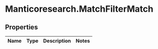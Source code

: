 # Manticoresearch.MatchFilterMatch

## Properties

Name | Type | Description | Notes
------------ | ------------- | ------------- | -------------


